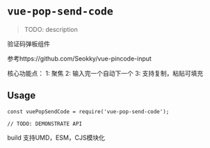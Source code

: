 # `vue-pop-send-code`

> TODO: description

验证码弹板组件

参考https://github.com/Seokky/vue-pincode-input

核心功能点：
    1: 聚焦
    2: 输入完一个自动下一个
    3: 支持复制，粘贴可填充
    


## Usage

```
const vuePopSendCode = require('vue-pop-send-code');

// TODO: DEMONSTRATE API
```


build 支持UMD，ESM，CJS模块化
